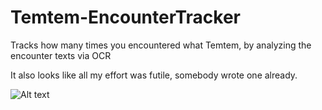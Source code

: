 # Temtem-EncounterTracker
Tracks how many times you encountered what Temtem, by analyzing the encounter texts via OCR

It also looks like all my effort was futile, somebody wrote one already.

![Alt text](https://cdn.discordapp.com/attachments/158166244493623296/737300331687575653/unknown.png)
